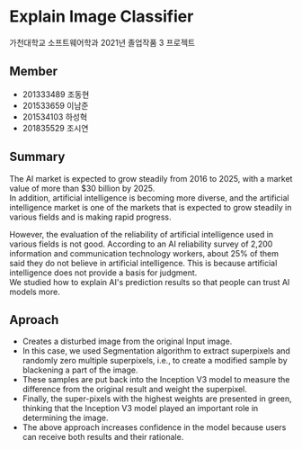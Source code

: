 # Explain Image Classifier

가천대학교 소프트웨어학과 2021년 졸업작품 3 프로젝트

## Member
- 201333489 조동현
- 201533659 이남준
- 201534103 하성혁
- 201835529 조시연

## Summary

The AI market is expected to grow steadily from 2016 to 2025, with a market value of more than $30 billion by 2025.<br>
In addition, artificial intelligence is becoming more diverse, and the artificial intelligence market is one of the markets that is expected to grow steadily in various fields and is making rapid progress.

However, the evaluation of the reliability of artificial intelligence used in various fields is not good.
According to an AI reliability survey of 2,200 information and communication technology workers, about 25% of them said they do not believe in artificial intelligence.
This is because artificial intelligence does not provide a basis for judgment.<br>
We studied how to explain AI's prediction results so that people can trust AI models more.

## Aproach

- Creates a disturbed image from the original Input image.
- In this case, we used Segmentation algorithm to extract superpixels and randomly zero multiple superpixels, i.e., to create a modified sample by blackening a part of the image.
- These samples are put back into the Inception V3 model to measure the difference from the original result and weight the superpixel.
- Finally, the super-pixels with the highest weights are presented in green, thinking that the Inception V3 model played an important role in determining the image.
- The above approach increases confidence in the model because users can receive both results and their rationale.
